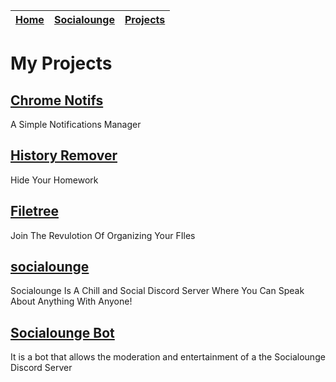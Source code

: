 [Home](/) | [Socialounge](/socialounge) | [Projects](/projects)
|:--:|:--:|:--:|

# My Projects

## [Chrome Notifs](/projects/extensions/chrome/chrome-notifs)
A Simple Notifications Manager

## [History Remover](/projects/extensions/chrome/history-remover)
Hide Your Homework

## [Filetree](/projects/filetree)
Join The Revulotion Of Organizing Your FIles

## [socialounge](/projects/socialounge)
Socialounge Is A Chill and Social Discord Server Where You Can Speak About Anything With Anyone!

## [Socialounge Bot](/projects/socialounge/bot)
It is a bot that allows the moderation and entertainment of a the Socialounge Discord Server
